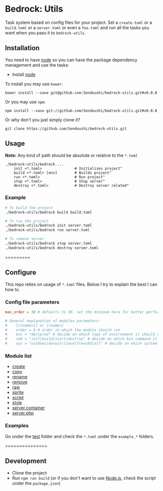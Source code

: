 # Bedrock: Utils

Task system based on config files for your project. Set a `create.toml` or a `build.toml` or a `server.toml` or even a `foo.toml` and run all the tasks you want when you pass it to `bedrock-utils`.<br>

## Installation
You need to have [node](http://nodejs.org) so you can have the package dependency management and use the tasks:
- Install [node](http://nodejs.org)

To install you may use ```bower```:
```
bower install --save git@github.com:Sendoushi/bedrock-utils.git#v0.0.8
```

Or you may use ```npm```:
```
npm install --save git://github.com/Sendoushi/bedrock-utils.git#v0.0.8
```

Or why don't you just simply clone it?
```
git clone https://github.com/Sendoushi/bedrock-utils.git
```

## Usage
**Note:** Any kind of path should be absolute or relative to the `*.toml`

```
./bedrock-utils/bedrock ...
    init <*.toml>               # Initializes project"
    build <*.toml> [env]        # Builds project"
    run <*.toml>                # Run project"
    stop <*.toml>               # Stop server"
    destroy <*.toml>            # Destroy server related"
```

### Example

```sh
# To build the project
./bedrock-utils/bedrock build build.toml

# To run the project
./bedrock-utils/bedrock init server.toml
./bedrock-utils/bedrock run server.toml

# To remove server
./bedrock-utils/bedrock stop server.toml
./bedrock-utils/bedrock destroy server.toml
```

=========

## Configure

This repo relies on usage of `*.toml` files. Below I try to explain the best I can how to.

### Config file parameters
```toml
max_order = 30 # defaults to 30. set the minimum here for better performance

# General explanation of modules parameters:
#    [[<name>]] or [<name>]
#    order = 0 # order in which the module should run
#    env = "dev|prod" # decide on which type of environment it should run, allows empty
#    cmd = "init|build|start|destroy" # decide on which bin command it should run, allows empty
#    sys = "windows|darwin|linux|freesbd|all" # decide on which system it should run
```

### Module list
- [create](docs/create.md)
- [copy](docs/file_copy.md)
- [rename](docs/file_rename.md)
- [remove](docs/file_remove.md)
- [raw](docs/raw.md)
- [sprite](docs/sprite.md)
- [script](docs/script.md)
- [style](docs/style.md)
- [server.container](docs/server_container.md)
- [server.php](docs/server_php.md)

### Examples
Go under the [test](test) folder and check the `*.toml` under the `example_*` folders.

===============

## Development
- Clone the project
- Run `npm run build` (or if you don't want to use [Node.js](http://nodejs.org/), check the script under the `package.json`)
